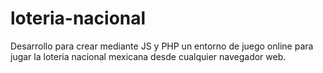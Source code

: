 # loteria-nacional
Desarrollo para crear mediante JS y PHP un entorno de juego online para jugar la loteria nacional mexicana desde cualquier navegador web.
